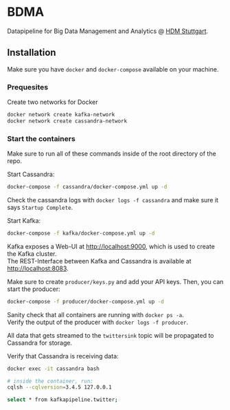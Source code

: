 # BDMA

Datapipeline for Big Data Management and Analytics @ [HDM Stuttgart](https://www.hdm-stuttgart.de/).

## Installation

Make sure you have `docker` and `docker-compose` available on your machine.


### Prequesites

Create two networks for Docker

```bash
docker network create kafka-network
docker network create cassandra-network
```

### Start the containers

Make sure to run all of these commands inside of the root directory of the repo.

Start Cassandra:
```bash
docker-compose -f cassandra/docker-compose.yml up -d
```

Check the cassandra logs with `docker logs -f cassandra` and make sure it says `Startup Complete`.

Start Kafka:
```bash
docker-compose -f kafka/docker-compose.yml up -d
```

Kafka exposes a Web-UI at [http://localhost:9000](http://localhost:9000), which is used to create the Kafka cluster.<br>
The REST-Interface between Kafka and Cassandra is available at [http://localhost:8083](http://localhost:8083).

Make sure to create `producer/keys.py` and add your API keys. Then, you can start the producer:
```bash
docker-compose -f producer/docker-compose.yml up -d
```

Sanity check that all containers are running with `docker ps -a`.<br>
Verify the output of the producer with `docker logs -f producer`.

All data that gets streamed to the `twittersink` topic will be propagated to Cassandra for storage.

Verify that Cassandra is receiving data:
```bash
docker exec -it cassandra bash

# inside the container, run:
cqlsh --cqlversion=3.4.5 127.0.0.1

select * from kafkapipeline.twitter;
```
